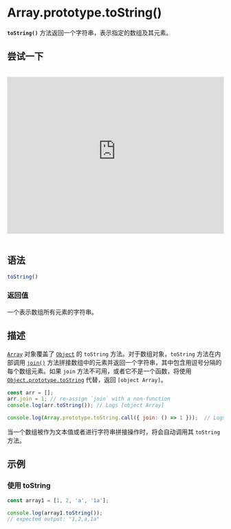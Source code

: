 # Array.prototype.toString()

**`toString()`** 方法返回一个字符串，表示指定的数组及其元素。

## 尝试一下

<iframe class="interactive is-shorter-height" height="200" src="https://interactive-examples.mdn.mozilla.net/pages/js/array-tostring.html" title="MDN Web Docs Interactive Example" loading="lazy" data-readystate="complete" style="box-sizing: border-box; border: 0px; max-width: 100%; width: 755px; background-color: var(--background-secondary); border-radius: var(--elem-radius); color: var(--text-primary); height: 364px; margin: 1rem 0px; padding: 0px;"></iframe>

## 语法

```js
toString()
```

### 返回值

一个表示数组所有元素的字符串。

## 描述

[`Array`](https://developer.mozilla.org/zh-CN/docs/Web/JavaScript/Reference/Global_Objects/Array) 对象覆盖了 [`Object`](https://developer.mozilla.org/zh-CN/docs/Web/JavaScript/Reference/Global_Objects/Object) 的 `toString` 方法。对于数组对象，`toString` 方法在内部调用 [`join()`](https://developer.mozilla.org/zh-CN/docs/Web/JavaScript/Reference/Global_Objects/Array/join) 方法拼接数组中的元素并返回一个字符串，其中包含用逗号分隔的每个数组元素。如果 `join` 方法不可用，或者它不是一个函数，将使用 [`Object.prototype.toString`](https://developer.mozilla.org/zh-CN/docs/Web/JavaScript/Reference/Global_Objects/Object/toString) 代替，返回 `[object Array]`。

```js
const arr = [];
arr.join = 1; // re-assign `join` with a non-function
console.log(arr.toString()); // Logs [object Array]

console.log(Array.prototype.toString.call({ join: () => 1 }));  // Logs 1
```

当一个数组被作为文本值或者进行字符串拼接操作时，将会自动调用其 `toString` 方法。

## 示例

### 使用 toString

```js
const array1 = [1, 2, 'a', '1a'];

console.log(array1.toString());
// expected output: "1,2,a,1a"
```